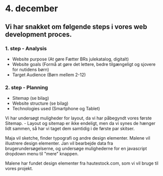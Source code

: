 # 4. december

## Vi har snakket om følgende steps i vores web development proces.

### 1. step - Analysis
- Website purpose (At gøre Fætter BRs julekatalog, digitalt)
- Website goals (Formå at gøre det lettere, bedre tilgængeligt og sjovere for nutidens børn)
- Target Audience (Børn mellem 2-12)


### 2. step - Planning
- Sitemap (se bilag)
- Website structure (se bilag)
- Technologies used (Smartphone og Tablet)


Vi har undersøgt muligheder for layout, da vi har påbegyndt vores første Sitemap. - Layout og sitemap er ikke endeligt, men da vi synes de hænger lidt sammen, så har vi taget dem samtidig i de første par skitser.


Maja vil sketche, finder typografi og andre design elementer.
Malene vil illustrere design elementer.
Jan vil bearbejde data fra brugerundersøgelserne, og undersøge mulighederne for en javascript dropdown menu til "mere" knappen.


Malene har fundet design elementer fra hautestock.com, som vi vil bruge til vores projekt.